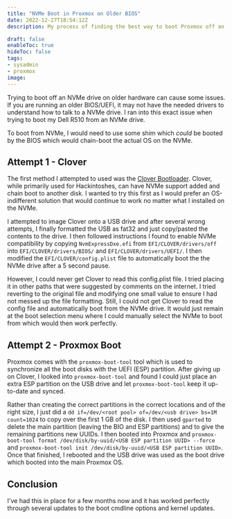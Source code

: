 ```yaml
---
title: "NVMe Boot in Proxmox on Older BIOS"
date: 2022-12-27T18:54:12Z
description: My process of finding the best way to boot Proxmox off an NVMe drive in an old Dell R510

draft: false
enableToc: true
hideToc: false
tags:
- sysadmin
- proxmox
image:
---
```

<!-- spell-checker:ignore bootloader hackintoshes UEFI gparted cmdline -->

Trying to boot off an NVMe drive on older hardware can cause some issues. If you are running an older BIOS/UEFI, it may not have the needed drivers to understand how to talk to a NVMe drive. I ran into this exact issue when trying to boot my Dell R510 from an NVMe drive.

To boot from NVMe, I would need to use some shim which *could* be booted by the BIOS which would chain-boot the actual OS on the NVMe.

## Attempt 1 - Clover

The first method I attempted to used was the [Clover Bootloader](https://github.com/CloverHackyColor/CloverBootloader). Clover, while primarily used for Hackintoshes, can have NVMe support added and chain boot to another disk. I wanted to try this first as I would prefer an OS-indifferent solution that would continue to work no matter what I installed on the NVMe.

I attempted to image Clover onto a USB drive and after several wrong attempts, I finally formatted the USB as fat32 and just copy/pasted the contents to the drive. I then followed instructions I found to enable NVMe compatibility by copying `NvmExpressDxe.efi` from `EFI/CLOVER/drivers/off` into `EFI/CLOVER/drivers/BIOS/` and `EFI/CLOVER/drivers/UEFI/`. I then modified the `EFI/CLOVER/config.plist` file to automatically boot the the NVMe drive after a 5 second pause.

However, I could never get Clover to read this config.plist file. I tried placing it in other paths that were suggested by comments on the internet. I tried reverting to the original file and modifying one small value to ensure I had not messed up the file formatting. Still, I could not get Clover to read the config file and automatically boot from the NVMe drive. It would just remain at the boot selection menu where I could manually select the NVMe to boot from which would then work perfectly.

## Attempt 2 - Proxmox Boot

Proxmox comes with the `proxmox-boot-tool` tool which is used to synchronize all the boot disks with the UEFI (ESP) partition. After giving up on Clover, I looked into `proxmox-boot-tool` and found I could just place an extra ESP partition on the USB drive and let `proxmox-boot-tool` keep it up-to-date and synced.

Rather than creating the correct partitions in the correct locations and of the right size, I just did a `dd if=/dev/<root pool> of=/dev/<usb drive> bs=1M count=1024` to copy over the first 1 GB of the disk. I then used `gparted` to delete the main partition (leaving the BIO and ESP partitions) and to give the remaining partitions new UUIDs. I then booted into Proxmox and `proxmox-boot-tool format /dev/disk/by-uuid/<USB ESP partition UUID> --force` and `proxmox-boot-tool init /dev/disk/by-uuid/<USB ESP partition UUID>`. Once that finished, I rebooted and the USB drive was used as the boot drive which booted into the main Proxmox OS.

## Conclusion

I've had this in place for a few months now and it has worked perfectly through several updates to the boot cmdline options and kernel updates.
